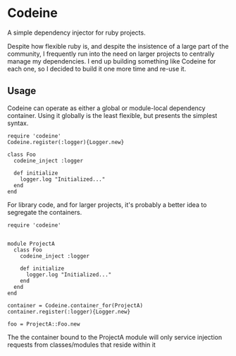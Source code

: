 Codeine
=======

A simple dependency injector for ruby projects.

Despite how flexible ruby is, and despite the insistence of a large part of the community, I frequently run into the need on larger projects to centrally manage my dependencies.  I end up building something like Codeine for each one, so I decided to build it one more time and re-use it.

Usage
-----

Codeine can operate as either a global or module-local dependency container.  Using it globally is the least flexible, but presents the simplest syntax.

    require 'codeine'
    Codeine.register(:logger){Logger.new}

    class Foo
      codeine_inject :logger
      
      def initialize
        logger.log "Initialized..."
      end
    end


For library code, and for larger projects, it's probably a better idea to segregate the containers.

    require 'codeine'


    module ProjectA
      class Foo
        codeine_inject :logger

        def initialize
          logger.log "Initialized..."
        end
      end
    end

    container = Codeine.container_for(ProjectA)
    container.register(:logger){Logger.new}

    foo = ProjectA::Foo.new


The the container bound to the ProjectA module will only service injection requests from classes/modules that reside within it
